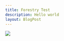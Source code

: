 ```yaml
---
title: Forestry Test
description: Hello world
layout: BlogPost
---
```

![](../uploads/tumblr_nwaoborcSD1r6mt8go1_500.png)